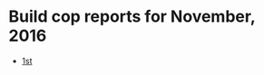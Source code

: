 # Build cop reports for November, 2016

* [1st](https://bitbucket.org/osrf/gazebo/wiki/create/buildcop/2016/11/01)